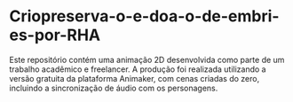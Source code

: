 # Criopreserva-o-e-doa-o-de-embri-es-por-RHA
Este repositório contém uma animação 2D desenvolvida como parte de um trabalho acadêmico e freelancer. A produção foi realizada utilizando a versão gratuita da plataforma Animaker, com cenas criadas do zero, incluindo a sincronização de áudio com os personagens.
